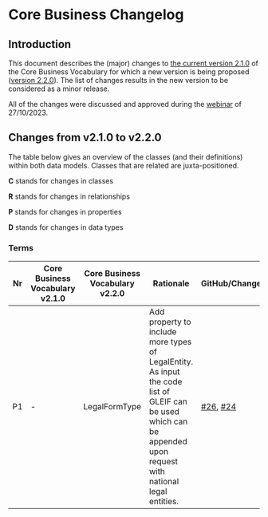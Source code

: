 # Core Business Changelog

## Introduction

This document describes the (major) changes to [the current version 2.1.0](https://semiceu.github.io/Core-Business-Vocabulary/releases/2.1.0/) of the Core Business Vocabulary for which a new version is being proposed ([version 2.2.0](https://semiceu.github.io/Core-Business-Vocabulary/releases/2.2.0/)). The list of changes results in the new version to be considered as a minor release.

All of the changes were discussed and approved during the [webinar](https://joinup.ec.europa.eu/collection/semic-support-centre/event/webinar-review-core-vocabularies) of 27/10/2023.

## Changes from v2.1.0 to v2.2.0 
The table below gives an overview of the classes (and their definitions) within both data models. Classes that are related are juxta-positioned.

**C** stands for changes in classes

**R** stands for changes in relationships

**P** stands for changes in properties

**D** stands for changes in data types

### Terms
| Nr | Core Business Vocabulary v2.1.0 | Core Business Vocabulary v2.2.0 | Rationale                                | GitHub/Change                                                                                                                              |
| -- | ------------------------------- | ------------------------------- | ---------------------------------------- | ------------------------------------------------------------------------------------------------------------------------------------------ |
| P1 | \-                              | LegalFormType                   | Add property to include more types of LegalEntity. As input the code list of GLEIF can be used which can be appended upon request with national legal entities. | [#26](https://github.com/SEMICeu/Core-Business-Vocabulary/issues/26), [#24](https://github.com/SEMICeu/Core-Business-Vocabulary/issues/24) |
